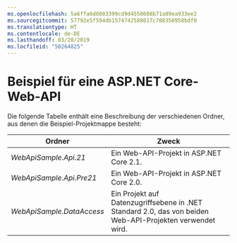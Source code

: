 ```yaml
---
ms.openlocfilehash: 5a6ffa6d6083399cd9d4550608b71a89ea933ee2
ms.sourcegitcommit: 57792e5f594db1574742588017c708350958bdf0
ms.translationtype: HT
ms.contentlocale: de-DE
ms.lasthandoff: 03/20/2019
ms.locfileid: "58264825"
---
```

# <a name="aspnet-core-web-api-sample"></a>Beispiel für eine ASP.NET Core-Web-API

Die folgende Tabelle enthält eine Beschreibung der verschiedenen Ordner, aus denen die Beispiel-Projektmappe besteht:

|              Ordner              |                                        Zweck                                        |
|----------------------------------|---------------------------------------------------------------------------------------|
|   *WebApiSample.Api.21*   |                         Ein Web-API-Projekt in ASP.NET Core 2.1.                          |
| *WebApiSample.Api.Pre21*  |                         Ein Web-API-Projekt in ASP.NET Core 2.0.                          |
| *WebApiSample.DataAccess* | Ein Projekt auf Datenzugriffsebene in .NET Standard 2.0, das von beiden Web-API-Projekten verwendet wird. |

